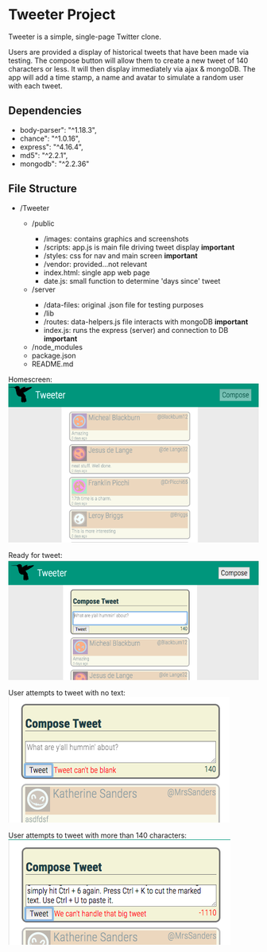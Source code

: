 # Tweeter Project

Tweeter is a simple, single-page Twitter clone.

Users are provided a display of historical tweets that have been made via testing.  The compose button will allow them to create a new tweet of 140 characters or less.  It will then display immediately via ajax & mongoDB.  The app will add a time stamp, a name and avatar to simulate a random user with each tweet.

## Dependencies

  - body-parser": "^1.18.3",
  - chance": "^1.0.16",
  - express": "^4.16.4",
  - md5": "^2.2.1",
  - mongodb": "^2.2.36"

## File Structure

<ul>
  <li>/Tweeter</li>
  <ul>
    <li>/public</li>
    <ul>
      <li>/images: contains graphics and screenshots</li>
      <li>/scripts: app.js is main file driving tweet display <b>important</b></li>
      <li>/styles: css for nav and main screen <b>important</b></li>
      <li>/vendor: provided...not relevant</li>
      <li>index.html: single app web page</li>
      <li>date.js: small function to determine 'days since' tweet</li>
    </ul>
    <li>/server</li>
    <ul>
      <li>/data-files: original .json file for testing purposes</li>
      <li>/lib</li>
      <li>/routes: data-helpers.js file interacts with mongoDB <b>important</b></li>
      <li>index.js: runs the express (server) and connection to DB <b>important</b></li>
    </ul>
    <li>/node_modules</li>
    <li>package.json</li>
    <li>README.md</li>
  </ul>
</ul>

Homescreen:
![alt text](public/screenshots/homepage.png)

Ready for tweet:
![alt text](public/screenshots/readyfortweet.png)

User attempts to tweet with no text:
![alt text](public/screenshots/blanktweet.png)

User attempts to tweet with more than 140 characters:
![alt text](public/screenshots/longtweet.png)


